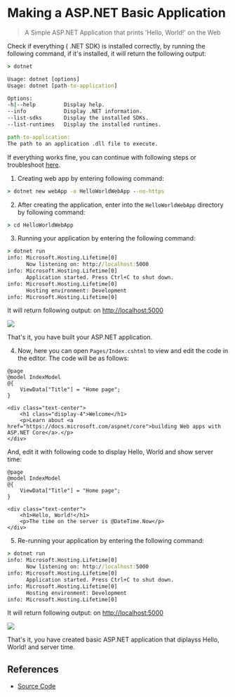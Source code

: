 # Making a ASP.NET Basic Application

> A Simple ASP.NET Application that prints 'Hello, World!' on the Web

Check if everything ( .NET SDK) is installed correctly, by running the following command, if it's installed, it will return the following output:

```cmd
> dotnet

Usage: dotnet [options]
Usage: dotnet [path-to-application]

Options:
-h|--help         Display help.
--info            Display .NET information.
--list-sdks       Display the installed SDKs.
--list-runtimes   Display the installed runtimes.

path-to-application:
The path to an application .dll file to execute.
```

If everything works fine, you can continue with following steps or troubleshoot [here](https://dotnet.microsoft.com/learn/aspnet/hello-world-tutorial/install).

1. Creating web app by entering following command:

```cmd
> dotnet new webApp -o HelloWorldWebApp --no-https
```

2. After creating the application, enter into the `HelloWorldWebApp` directory by following command:

```cmd
> cd HelloWorldWebApp
```

3. Running your application by entering the following command:

```cmd
> dotnet run
info: Microsoft.Hosting.Lifetime[0]
      Now listening on: http://localhost:5000
info: Microsoft.Hosting.Lifetime[0]
      Application started. Press Ctrl+C to shut down.
info: Microsoft.Hosting.Lifetime[0]
      Hosting environment: Development
info: Microsoft.Hosting.Lifetime[0]
```
It will return following output: on [http://localhost:5000](http://localhost:5000)

![](/images/hello-world-web-app.png)

That's it, you have built your ASP.NET application.

4. Now, here you can open `Pages/Index.cshtml` to view and edit the code in the editor. The code will be as follows:

```cshtml
@page
@model IndexModel
@{
    ViewData["Title"] = "Home page";
}

<div class="text-center">
    <h1 class="display-4">Welcome</h1>
    <p>Learn about <a href="https://docs.microsoft.com/aspnet/core">building Web apps with ASP.NET Core</a>.</p>
</div>
```

And, edit it with following code to display Hello, World and show server time:

```cshtml
@page
@model IndexModel
@{
    ViewData["Title"] = "Home page";
}

<div class="text-center">
    <h1>Hello, World!</h1>
    <p>The time on the server is @DateTime.Now</p>
</div>
```

5. Re-running your application by entering the following command:

```cmd
> dotnet run
info: Microsoft.Hosting.Lifetime[0]
      Now listening on: http://localhost:5000
info: Microsoft.Hosting.Lifetime[0]
      Application started. Press Ctrl+C to shut down.
info: Microsoft.Hosting.Lifetime[0]
      Hosting environment: Development
info: Microsoft.Hosting.Lifetime[0]
```
It will return following output: on [http://localhost:5000](http://localhost:5000)

![](/images/hello-world-web-app-time.png)

That's it, you have created basic ASP.NET application that diplayss Hello, World! and server time.

## References

- [Source Code](https://github.com/0xdhrv/aspdotnet/tree/main/HelloWorldWebApp)